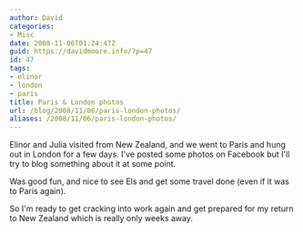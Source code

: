 ```yaml
---
author: David
categories:
- Misc
date: 2008-11-06T01:24:47Z
guid: https://davidmoore.info/?p=47
id: 47
tags:
- elinor
- london
- paris
title: Paris & London photos
url: /blog/2008/11/06/paris-london-photos/
aliases: /2008/11/06/paris-london-photos/
---
```


Elinor and Julia visited from New Zealand, and we went to Paris and hung out in London for a few days. I've posted some photos on Facebook but I'll try to blog something about it at some point.

Was good fun, and nice to see Els and get some travel done (even if it was to Paris again).

So I'm ready to get cracking into work again and get prepared for my return to New Zealand which is really only weeks away.